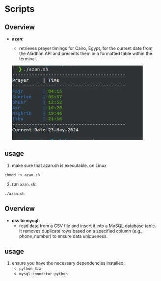# Scripts

## Overview

- **azan:**
  - retrieves prayer timings for Cairo, Egypt, for the current date from the Aladhan API and presents them in a formatted table within the terminal.

  ![Alt text](images/azan.png)


## usage

1. make sure that azan.sh is executable. on Linux 

  ```
  chmod +x azan.sh
  ```
2. run `azan.sh`: 

  ``` 
  ./azan.sh
  ```

## Overview

- **csv to mysql:**
  - read data from a CSV file and insert it into a MySQL database table. It removes duplicate rows based on a specified column (e.g., phone_number) to ensure data uniqueness.

## usage

1. ensure you have the necessary dependencies installed:
    - ```python 3.x```
    - ```mysql-connector-python```

